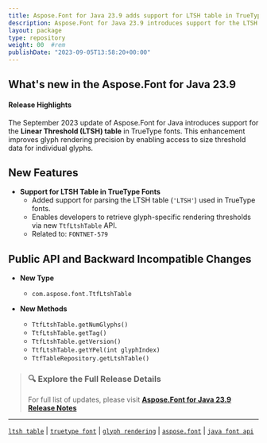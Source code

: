 ```yaml
---
title: Aspose.Font for Java 23.9 adds support for LTSH table in TrueType fonts
description: Aspose.Font for Java 23.9 introduces support for the LTSH table in TTF files, enabling accurate rendering at small sizes with new glyph threshold data access.
layout: package
type: repository
weight: 00	#rem
publishDate: "2023-09-05T13:58:20+00:00"
---
```


## What's new in the Aspose.Font for Java 23.9

#### Release Highlights

The September 2023 update of Aspose.Font for Java introduces support for the **Linear Threshold (LTSH) table** in TrueType fonts. This enhancement improves glyph rendering precision by enabling access to size threshold data for individual glyphs.

## New Features

- **Support for LTSH Table in TrueType Fonts**
  - Added support for parsing the LTSH table (`'LTSH'`) used in TrueType fonts.
  - Enables developers to retrieve glyph-specific rendering thresholds via new `TtfLtshTable` API.
  - Related to: `FONTNET-579`

## Public API and Backward Incompatible Changes

- **New Type**
  - `com.aspose.font.TtfLtshTable`

- **New Methods**
  - `TtfLtshTable.getNumGlyphs()`
  - `TtfLtshTable.getTag()`
  - `TtfLtshTable.getVersion()`
  - `TtfLtshTable.getYPel(int glyphIndex)`
  - `TtfTableRepository.getLtshTable()`

> ### 🔍 Explore the Full Release Details
>
> For full list of updates, please visit **[Aspose.Font for Java 23.9 Release Notes](https://releases.aspose.com/font/java/release-notes/2023/aspose-font-for-java-23-9-release-notes/)**

---

[`ltsh table`](https://search.aspose.com/q/ltsh-table.html) | [`truetype font`](https://search.aspose.com/q/truetype-font.html) | [`glyph rendering`](https://search.aspose.com/q/glyph-rendering.html) | [`aspose.font`](https://search.aspose.com/q/aspose.font.html) | [`java font api`](https://search.aspose.com/q/java-font-api.html)
